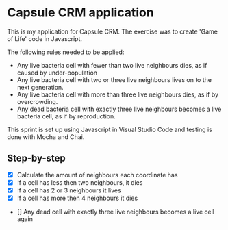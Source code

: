 # Capsule CRM application 
This is my application for Capsule CRM. The exercise was to create 'Game of Life' code in Javascript. 

The following rules needed to be applied:
* Any live bacteria cell with fewer than two live neighbours dies, as if caused by under-population
* Any live bacteria cell with two or three live neighbours lives on to the next generation.
* Any live bacteria cell with more than three live neighbours dies, as if by overcrowding.
* Any dead bacteria cell with exactly three live neighbours becomes a live bacteria cell, as if by reproduction.

This sprint is set up using Javascript in Visual Studio Code and testing is done with Mocha and Chai.

## Step-by-step
- [x] Calculate the amount of neighbours each coordinate has
- [x] If a cell has less then two neighbours, it dies
- [x] If a cell has 2 or 3 neighbours it lives
- [x] If a cell has more then 4 neighbours it dies 
- [] Any dead cell with exactly three live neighbours becomes a live cell again